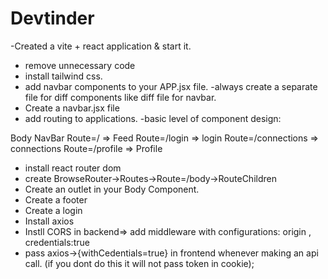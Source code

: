 # Devtinder
-Created a vite + react application & start it.
- remove unnecessary code
- install tailwind css.
- add navbar components to your APP.jsx file.
-always create a separate file for diff components like diff file for navbar.
- Create a navbar.jsx file
- add routing to applications.
-basic level of component design:


Body
    NavBar
    Route=/ => Feed
    Route=/login => login 
    Route=/connections => connections
    Route=/profile => Profile

- install react router dom
- create BrowseRouter->Routes->Route=/body->RouteChildren
- Create an outlet in your Body Component.
- Create a footer
- Create a login
- Install axios
- Instll CORS in backend=> add middleware with configurations: origin , credentials:true
- pass  axios->{withCedentials=true} in frontend whenever making an api call. (if you dont do this it will not pass token in cookie);
